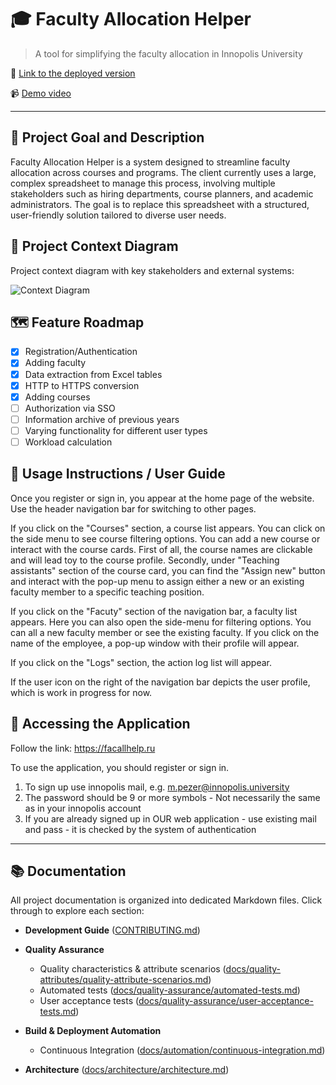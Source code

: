 # 🎓 Faculty Allocation Helper

> A tool for simplifying the faculty allocation in Innopolis University

🔗 [Link to the deployed version](https://facallhelp.ru)

📹 [Demo video](https://drive.google.com/file/d/1etbRiZlviE2BXqW-ShE9jJlDH_Bad_Zv/view?usp=share_link)

---

## 🎯 Project Goal and Description

Faculty Allocation Helper is a system designed to streamline faculty allocation across courses and programs. The client currently uses a large, complex spreadsheet to manage this process, involving multiple stakeholders such as hiring departments, course planners, and academic administrators. The goal is to replace this spreadsheet with a structured, user-friendly solution tailored to diverse user needs.

## 🧩 Project Context Diagram

Project context diagram with key stakeholders and external systems:

![Context Diagram](docs/images/context-diagram.png)

## 🗺️ Feature Roadmap

- [x] Registration/Authentication
- [x] Adding faculty
- [x] Data extraction from Excel tables
- [x] HTTP to HTTPS conversion
- [X] Adding courses
- [ ] Authorization via SSO
- [ ] Information archive of previous years
- [ ] Varying functionality for different user types
- [ ] Workload calculation

## 📘 Usage Instructions / User Guide

Once you register or sign in, you appear at the home page of the website. Use the header navigation bar for switching to other pages.

If you click on the "Courses" section, a course list appears. You can click on the side menu to see course filtering options. You can add a new course or interact with the course cards. First of all, the course names are clickable and will lead toy to the course profile. Secondly, under "Teaching assistants" section of the course card, you can find the "Assign new" button and interact with the pop-up menu to assign either a new or an existing faculty member to a specific teaching position.

If you click on the "Facuty" section of the navigation bar, a faculty list appears. Here you can also open the side-menu for filtering options. You can all a new faculty member or see the existing faculty. If you click on the name of the employee, a pop-up window with their profile will appear.

If you click on the "Logs" section, the action log list will appear. 

If the user icon on the right of the navigation bar depicts the user profile, which is work in progress for now.

## 🔗 Accessing the Application

Follow the link: https://facallhelp.ru

To use the application, you should register or sign in.
1) To sign up use innopolis mail, e.g. m.pezer@innopolis.university
2) The password should be 9 or more symbols - Not necessarily the same as in your innopolis account
3) If you are already signed up in OUR web application - use existing mail and pass - it is checked by the system of authentication

---

## 📚 Documentation

All project documentation is organized into dedicated Markdown files. Click through to explore each section:

- **Development Guide** ([CONTRIBUTING.md](CONTRIBUTING.md))  

- **Quality Assurance**  
  - Quality characteristics & attribute scenarios ([docs/quality-attributes/quality-attribute-scenarios.md](docs/quality-attributes/quality-attribute-scenarios.md))  
  - Automated tests ([docs/quality-assurance/automated-tests.md](docs/quality-assurance/automated-tests.md))  
  - User acceptance tests ([docs/quality-assurance/user-acceptance-tests.md](docs/quality-assurance/user-acceptance-tests.md))

- **Build & Deployment Automation**  
  - Continuous Integration ([docs/automation/continuous-integration.md](docs/automation/continuous-integration.md))  

- **Architecture** ([docs/architecture/architecture.md](docs/architecture/architecture.md))  
